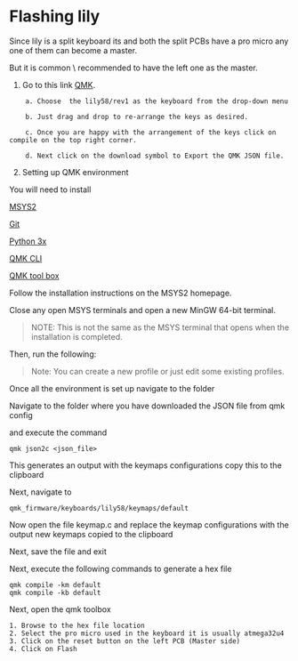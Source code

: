 # Flashing lily

Since lily is a split keyboard its and both the split PCBs have a pro micro any one of them can become a master.

But it is common \ recommended to have the left one as the master.

1. Go to this link [QMK](https://config.qmk.fm/).

```
	a. Choose  the lily58/rev1 as the keyboard from the drop-down menu

	b. Just drag and drop to re-arrange the keys as desired.

	c. Once you are happy with the arrangement of the keys click on compile on the top right corner.

	d. Next click on the download symbol to Export the QMK JSON file.
```


2. Setting up QMK environment


You will need to install 

[MSYS2](http://www.msys2.org/)

[Git](https://git-scm.com/book/en/v2/Getting-Started-Installing-Git)

[Python 3x](https://www.python.org/downloads/)

[QMK CLI](https://beta.docs.qmk.fm/tutorial/newbs_getting_started)

[QMK tool box](https://qmk.fm/toolbox/)


Follow the installation instructions on the MSYS2 homepage.

Close any open MSYS terminals and open a new MinGW 64-bit terminal.

> NOTE: This is not the same as the MSYS terminal that opens when the installation is completed.

Then, run the following:

> Note: You can create a new profile or just edit some existing profiles.

Once all the environment is set up navigate to the folder 

Navigate to the folder where you have downloaded the JSON file from qmk config

and execute the command

```
qmk json2c <json_file>
```

This generates an output with the keymaps configurations copy this to the clipboard

Next, navigate to 

```
qmk_firmware/keyboards/lily58/keymaps/default
```

Now open the file keymap.c and replace the keymap configurations with the output new keymaps copied to the clipboard

Next, save the file and exit

Next, execute the following commands to generate a hex file 

```
qmk compile -km default
qmk compile -kb default
```

Next, open the qmk toolbox

```
1. Browse to the hex file location 
2. Select the pro micro used in the keyboard it is usually atmega32u4
3. Click on the reset button on the left PCB (Master side)
4. Click on Flash
```
